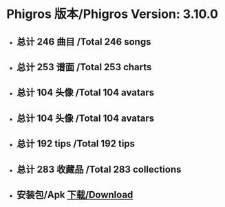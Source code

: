 
# Phigros 版本/Phigros Version:  3.10.0

- ## 总计 246 曲目 /Total 246 songs

- ## 总计 253 谱面 /Total 253 charts

- ## 总计 104 头像 /Total 104 avatars

- ## 总计 104 头像 /Total 104 avatars


- ## 总计 192 tips /Total 192 tips


- ## 总计 283 收藏品 /Total 283 collections


- ## 安装包/Apk [下载/Download](https://github.com/Po6647A/PAR/releases/download/3.10.0/2649.apk)

